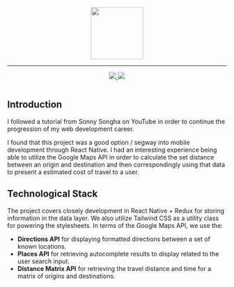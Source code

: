 <div align="center">
  <img src="https://links.papareact.com/gzs" width="120"></img>
</div>

---

<p align="center" style="padding-bottom:14px">
  <a href="https://www.linkedin.com/in/h98tran/">
    <img src="https://img.shields.io/badge/linkedin-%230077B5.svg?&style=for-the-badge&logo=linkedin&logoColor=white" />
  </a>
  <a href="https://www.youtube.com/watch?v=bvn_HYpix6s">
     <img src="https://img.shields.io/badge/tutorial-%230A0A0A.svg?&style=for-the-badge&logo=dev-dot-to&logoColor=white" />
  </a>
</p>

<h2>Introduction</h2>
<div>
  <p>I followed a tutorial from Sonny Songha on YouTube in order to continue the progression of my web development career.</p>
  <p>I found that this project was a good option / segway into mobile development through React Native. I had an interesting experience being able to utilize the Google Maps API in order to calculate the set distance between an origin and destination and then correspondingly using that data to present a estimated cost of travel to a user.</p>
</div>

<h2>Technological Stack</h2>
<div>
  <p>The project covers closely development in React Native + Redux for storing information in the data layer. We also utilize Tailwind CSS as a utility class for powering the stylesheets. In terms of the Google Maps API, we use the:</p>
  <ul>
    <li><b>Directions API</b> for displaying formatted directions between a set of known locations.</li>
    <li><b>Places API</b> for retrieving autocomplete results to display related to the user search input.</li>
    <li><b>Distance Matrix API</b> for retrieving the travel distance and time for a matrix of origins and destinations. </li>
  </ul>
</div>
